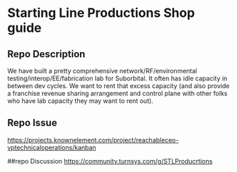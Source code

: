 # Starting Line Productions Shop guide

## Repo Description

We have built a pretty comprehensive network/RF/environmental testing/interop/EE/fabrication lab for Suborbital. It often has idle capacity in between dev cycles. We want to rent that excess capacity (and also provide a franchise revenue sharing arrangement and control plane with other folks who have lab capacity they may want to rent out).

## Repo Issue 
https://projects.knownelement.com/project/reachableceo-vptechnicaloperations/kanban

##repo Discussion
https://community.turnsys.com/g/STLProducrtions